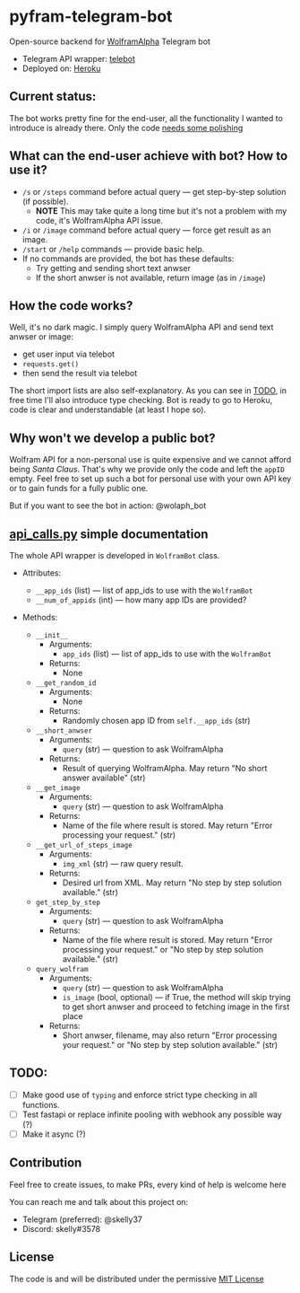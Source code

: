 # pyfram-telegram-bot
Open-source backend for [WolframAlpha](https://wolframalpha.com) Telegram bot

- Telegram API wrapper: [telebot](https://github.com/eternnoir/pyTelegramBotAPI)
- Deployed on: [Heroku](https://heorku.com)

## Current status:
The bot works pretty fine for the end-user, all the functionality I wanted to introduce is already there. Only the code [needs some polishing](#todo)

## What can the end-user achieve with bot? How to use it?
- `/s` or `/steps` command before actual query — get step-by-step solution (if possible).
  - **NOTE** This may take quite a long time but it's not a problem with my code, it's WolframAlpha API issue. 
- `/i` or `/image` command before actual query — force get result as an image.
- `/start` or `/help` commands — provide basic help.
- If no commands are provided, the bot has these defaults:
  - Try getting and sending short text anwser
  - If the short anwser is not available, return image (as in `/image`)

## How the code works?
Well, it's no dark magic. I simply query WolframAlpha API and send text anwser or image:
  - get user input via telebot
  - `requests.get()`
  - then send the result via telebot

The short import lists are also self-explanatory. As you can see in [TODO](#todo), in free time I'll also introduce type checking. Bot is ready to go to Heroku, code is clear and understandable (at least I hope so).

## Why won't we develop a public bot?
Wolfram API for a non-personal use is quite expensive and we cannot afford being *Santa Claus*. That's why we provide only the code and left the `appID` empty. Feel free to set up such a bot for personal use with your own API key or to gain funds for a fully public one.

But if you want to see the bot in action: @wolaph_bot

## [api_calls.py](https://github.com/skelly37/pyfram-telegram-bot/blob/main/api_calls.py) simple documentation
The whole API wrapper is developed in `WolframBot` class. 

- Attributes:
  - `__app_ids` (list) — list of app_ids to use with the `WolframBot`  
  - `__num_of_appids` (int) — how many app IDs are provided?

- Methods:
  - `__init__`
    - Arguments:
      - `app_ids` (list) — list of app_ids to use with the `WolframBot`
    - Returns:
      - None    
  - `__get_random_id`
    - Arguments:
      - None
    - Returns:
      - Randomly chosen app ID from `self.__app_ids` (str)
  - `__short_anwser`
    - Arguments:
      - `query` (str) — question to ask WolframAlpha
    - Returns:
      - Result of querying WolframAlpha. May return "No short answer available" (str)
  - `__get_image`
    - Arguments:
      - `query` (str) — question to ask WolframAlpha
    - Returns:
      - Name of the file where result is stored. May return "Error processing your request." (str)
  - `__get_url_of_steps_image`
    - Arguments:
      - `img_xml` (str) — raw query result.
    - Returns:
      - Desired url from XML. May return "No step by step solution available." (str)
  - `get_step_by_step`
    - Arguments:
      - `query` (str) — question to ask WolframAlpha
    - Returns:
      - Name of the file where result is stored. May return "Error processing your request." or "No step by step solution available." (str)
  - `query_wolfram`
    - Arguments:
      - `query` (str) — question to ask WolframAlpha
      - `is_image` (bool, optional) — if True, the method will skip trying to get short anwser and proceed to fetching image in the first place
    - Returns:
      - Short anwser, filename, may also return "Error processing your request." or "No step by step solution available." (str)



## TODO:
- [ ] Make good use of `typing` and enforce strict type checking in all functions.
- [ ] Test fastapi or replace infinite pooling with webhook any possible way (?)
- [ ] Make it async (?)

## Contribution
Feel free to create issues, to make PRs, every kind of help is welcome here

You can reach me and talk about this project on:
- Telegram (preferred): @skelly37
- Discord: skelly#3578

## License
The code is and will be distributed under the permissive [MIT License](https://github.com/skelly37/pyfram-telegram-bot/blob/main/LICENSE)
